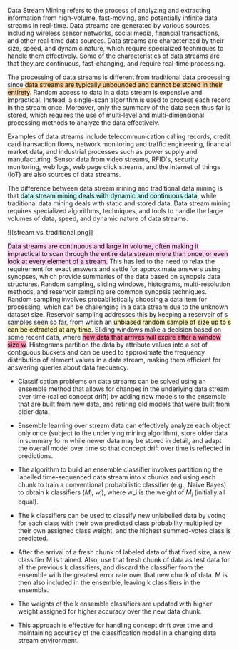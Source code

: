 Data Stream Mining refers to the process of analyzing and extracting information from high-volume, fast-moving, and potentially infinite data streams in real-time. Data streams are generated by various sources, including wireless sensor networks, social media, financial transactions, and other real-time data sources. Data streams are characterized by their size, speed, and dynamic nature, which require specialized techniques to handle them effectively. Some of the characteristics of data streams are that they are continuous, fast-changing, and require real-time processing.

The processing of data streams is different from traditional data processing since <mark style="background: #FFB86CA6;">data streams are typically unbounded and cannot be stored in their entirety</mark>. Random access to data in a data stream is expensive and impractical. Instead, a single-scan algorithm is used to process each record in the stream once. Moreover, only the summary of the data seen thus far is stored, which requires the use of multi-level and multi-dimensional processing methods to analyze the data effectively.

Examples of data streams include telecommunication calling records, credit card transaction flows, network monitoring and traffic engineering, financial market data, and industrial processes such as power supply and manufacturing. Sensor data from video streams, RFID's, security monitoring, web logs, web page click streams, and the internet of things (IoT) are also sources of data streams.

The difference between data stream mining and traditional data mining is that <mark style="background: #ABF7F7A6;">data stream mining deals with dynamic and continuous data</mark>, while traditional data mining deals with static and stored data. Data stream mining requires specialized algorithms, techniques, and tools to handle the large volumes of data, speed, and dynamic nature of data streams.

![[stream_vs_traditional.png]]


<mark style="background: #FFB8EBA6;">Data streams are continuous and large in volume, often making it impractical to scan through the entire data stream more than once, or even look at every element of a stream.</mark> This has led to the need to relax the requirement for exact answers and settle for approximate answers using synopses, which provide summaries of the data based on synopsis data structures. Random sampling, sliding windows, histograms, multi-resolution methods, and reservoir sampling are common synopsis techniques. Random sampling involves probabilistically choosing a data item for processing, which can be challenging in a data stream due to the unknown dataset size. Reservoir sampling addresses this by keeping a reservoir of s samples seen so far, from which an <mark style="background: #FFF3A3A6;">unbiased random sample of size up to s can be extracted at any time</mark>. Sliding windows make a decision based on some recent data, where <mark style="background: #FF5582A6;">new data that arrives will expire after a window size w</mark>. Histograms partition the data by attribute values into a set of contiguous buckets and can be used to approximate the frequency distribution of element values in a data stream, making them efficient for answering queries about data frequency.

-   Classification problems on data streams can be solved using an ensemble method that allows for changes in the underlying data stream over time (called concept drift) by adding new models to the ensemble that are built from new data, and retiring old models that were built from older data.
    
-   Ensemble learning over stream data can effectively analyze each object only once (subject to the underlying mining algorithm), store older data in summary form while newer data may be stored in detail, and adapt the overall model over time so that concept drift over time is reflected in predictions.
    
-   The algorithm to build an ensemble classifier involves partitioning the labelled time-sequenced data stream into k chunks and using each chunk to train a conventional probabilistic classifier (e.g., Naive Bayes) to obtain k classifiers ($M_i$, $w_i$), where w_i is the weight of $M_i$ (initially all equal).
    
-   The k classifiers can be used to classify new unlabelled data by voting for each class with their own predicted class probability multiplied by their own assigned class weight, and the highest summed-votes class is predicted.
    
-   After the arrival of a fresh chunk of labeled data of that fixed size, a new classifier M is trained. Also, use that fresh chunk of data as test data for all the previous k classifiers, and discard the classifier from the ensemble with the greatest error rate over that new chunk of data. M is then also included in the ensemble, leaving k classifiers in the ensemble.
    
-   The weights of the k ensemble classifiers are updated with higher weight assigned for higher accuracy over the new data chunk.
    
-   This approach is effective for handling concept drift over time and maintaining accuracy of the classification model in a changing data stream environment.